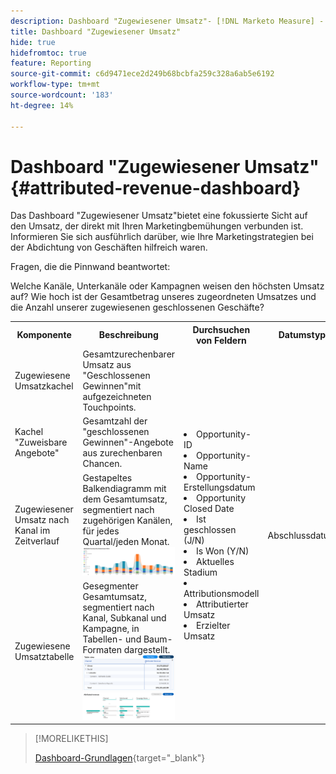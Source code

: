 ```yaml
---
description: Dashboard "Zugewiesener Umsatz"- [!DNL Marketo Measure] - Produkt
title: Dashboard "Zugewiesener Umsatz"
hide: true
hidefromtoc: true
feature: Reporting
source-git-commit: c6d9471ece2d249b68bcbfa259c328a6ab5e6192
workflow-type: tm+mt
source-wordcount: '183'
ht-degree: 14%

---
```


# Dashboard &quot;Zugewiesener Umsatz&quot; {#attributed-revenue-dashboard}

Das Dashboard &quot;Zugewiesener Umsatz&quot;bietet eine fokussierte Sicht auf den Umsatz, der direkt mit Ihren Marketingbemühungen verbunden ist. Informieren Sie sich ausführlich darüber, wie Ihre Marketingstrategien bei der Abdichtung von Geschäften hilfreich waren.

Fragen, die die Pinnwand beantwortet:

Welche Kanäle, Unterkanäle oder Kampagnen weisen den höchsten Umsatz auf?
Wie hoch ist der Gesamtbetrag unseres zugeordneten Umsatzes und die Anzahl unserer zugewiesenen geschlossenen Geschäfte?

<table style="table-layout:auto"> 
<tbody>
  <tr> 
   <th>Komponente</th> 
   <th>Beschreibung</th>
   <th>Durchsuchen von Feldern</th>
   <th>Datumstyp</th>
   <th>Filter</th>
  </tr>
  <tr>
    <td>Zugewiesene Umsatzkachel</td>
    <td>Gesamtzurechenbarer Umsatz aus "Geschlossenen Gewinnen"mit aufgezeichneten Touchpoints.</td>
    <td rowspan="6"><li>Opportunity-ID</li>
<li>Opportunity-Name</li>
<li>Opportunity-Erstellungsdatum</li>
<li>Opportunity Closed Date</li>
<li>Ist geschlossen (J/N)</li>
<li>Is Won (Y/N)</li>
<li>Aktuelles Stadium</li>
<li>Attributionsmodell</li>
<li>Attributierter Umsatz</li>
<li>Erzielter Umsatz</li></td>
    <td rowspan="6">Abschlussdatum</td>
    <td rowspan="6"><li>Datum</li>
<li>Attributionsmodell</li>
<li>Kanal</li>
<li>Unterkanal</li>
<li>Kampagne</li>
<li>Segmente</li></td>
  </tr>
  <tr>
    <td>Kachel "Zuweisbare Angebote"</td>
    <td>Gesamtzahl der "geschlossenen Gewinnen"-Angebote aus zurechenbaren Chancen.</td>
  </tr>
  <tr>
    <td>Zugewiesener Umsatz nach Kanal im Zeitverlauf</td>
    <td>Gestapeltes Balkendiagramm mit dem Gesamtumsatz, segmentiert nach zugehörigen Kanälen, für jedes Quartal/jeden Monat.
    <br/><img src="assets/attributed-revenue-dashboard-1.png" width="600"></td>
  </tr>
  <tr>
    <td>Zugewiesene Umsatztabelle</td>
    <td>Gesegmenter Gesamtumsatz, segmentiert nach Kanal, Subkanal und Kampagne, in Tabellen- und Baum-Formaten dargestellt.
    <br/><img src="assets/attributed-revenue-dashboard-2.png" width="600">
    <br/><img src="assets/attributed-revenue-dashboard-3.png" width="600"></td>
  </tr>
  </tr>
</tbody>
</table>

>[!MORELIKETHIS]
>
>[Dashboard-Grundlagen](/help/marketo-measure-discover-ui/dashboards/discover-dashboard-basics.md){target="_blank"}
